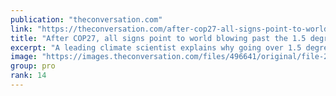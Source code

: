 ```yaml
---
publication: "theconversation.com"
link: "https://theconversation.com/after-cop27-all-signs-point-to-world-blowing-past-the-1-5-degrees-global-warming-limit-heres-what-we-can-still-do-about-it-195080"
title: "After COP27, all signs point to world blowing past the 1.5 degrees global warming limit – here's what we can still do about it"
excerpt: "A leading climate scientist explains why going over 1.5 degrees Celsius puts the world in a danger zone."
image: "https://images.theconversation.com/files/496641/original/file-20221122-13-g9a1us.jpg?ixlib=rb-1.1.0&rect=557%2C886%2C3866%2C1933&q=45&auto=format&w=1356&h=668&fit=crop"
group: pro
rank: 14
---
```

